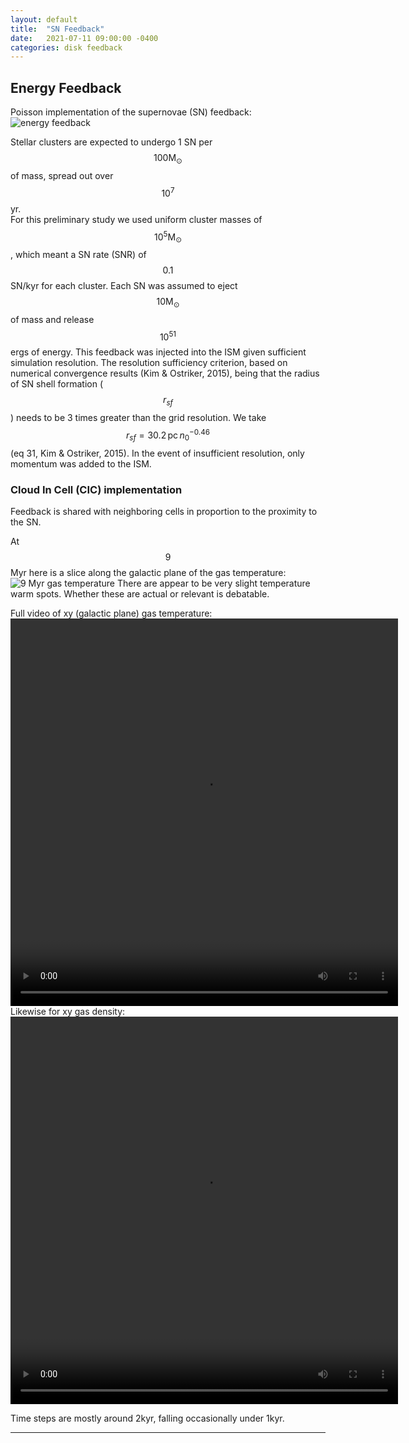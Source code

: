 ```yaml
---
layout: default
title:  "SN Feedback"
date:   2021-07-11 09:00:00 -0400
categories: disk feedback
---
```




## Energy Feedback 

Poisson implementation of the supernovae (SN) feedback:
![energy feedback](../../../../../assets/images/2021/07/feedback.png "feedback prescription")

Stellar clusters are expected to undergo 1 SN per $$100\mathrm{M}_\odot$$ of mass, spread out over $$10^7$$ yr.  
For this preliminary study we used uniform cluster masses of $$10^5 \mathrm{M}_\odot$$, which meant a SN rate (SNR) of $$0.1$$ SN/kyr for each cluster.
Each SN was assumed to eject $$10\mathrm{M}_\odot$$ of mass and release $$10^{51}$$ ergs of energy.  This feedback was injected into the ISM given sufficient
simulation resolution.  The resolution sufficiency criterion, based on numerical convergence results (Kim & Ostriker, 2015), being that the 
radius of SN shell formation ($$r_{sf}$$) needs to be 3 times greater than the grid resolution.  We take $$r_{sf} = 30.2\, \mathrm{pc}\, n_0^{-0.46}$$ (eq 31, Kim & Ostriker, 2015).
In the event of insufficient resolution, only momentum was added to the ISM.  

### Cloud In Cell (CIC) implementation

Feedback is shared with neighboring cells in proportion to the proximity to the SN. 

At $$9$$ Myr here is a slice along the galactic plane of the gas temperature:
![9 Myr gas temperature](../../../../../assets/images/2021/07/9Myr_xy_gas_temp.png "9Myr xy gas temp")
There are appear to be very slight temperature warm spots.  Whether these are actual or relevant is debatable. 

Full video of xy (galactic plane) gas temperature:
<video width="620" height="620" controls>
   <source src="{{ '/assets/videos/2021/07/xy_gas_temp.mp4' | relative_url }}" type="video/mp4"/>  -->
</video>
Likewise for xy gas density:
<video width="620" height="620" controls>
   <source src="{{ '/assets/videos/2021/07/xy_gas_density.mp4' | relative_url }}" type="video/mp4"/>  -->
</video>

Time steps are mostly around 2kyr, falling occasionally under 1kyr.  

---

